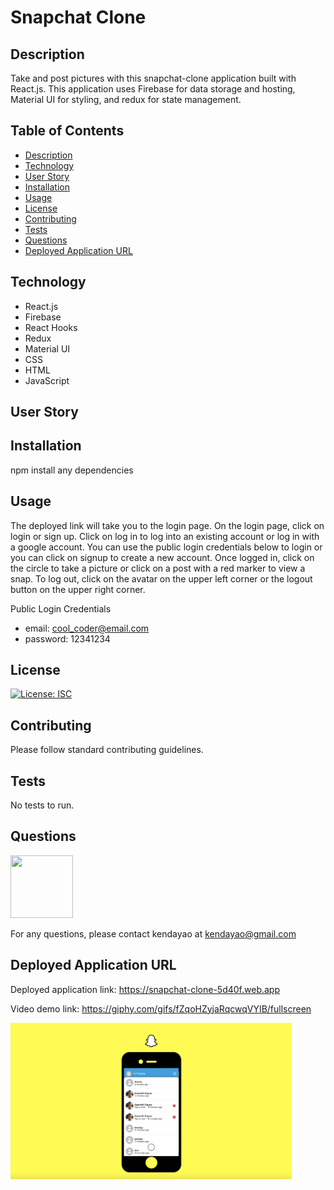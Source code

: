 # Snapchat Clone

## Description

Take and post pictures with this snapchat-clone application built with React.js. This application uses Firebase for data storage and hosting, Material UI for styling, and redux for state management.

## Table of Contents

- [Description](#description)
- [Technology](#technology)
- [User Story](#user-story)
- [Installation](#installation)
- [Usage](#usage)
- [License](#license)
- [Contributing](#contributing)
- [Tests](#tests)
- [Questions](#questions)
- [Deployed Application URL](#deployed-application-URL)

## Technology

- React.js
- Firebase
- React Hooks
- Redux
- Material UI
- CSS
- HTML
- JavaScript

## User Story

## Installation

npm install any dependencies

## Usage

The deployed link will take you to the login page. On the login page, click on login or sign up. Click on log in to log into an existing account or log in with a google account. You can use the public login credentials below to login or you can click on signup to create a new account. Once logged in, click on the circle to take a picture or click on a post with a red marker to view a snap. To log out, click on the avatar on the upper left corner or the logout button on the upper right corner.

Public Login Credentials

- email: cool_coder@email.com
- password: 12341234

## License

[![License: ISC](https://img.shields.io/badge/License-ISC-blue.svg)](https://opensource.org/licenses/ISC)

## Contributing

Please follow standard contributing guidelines.

## Tests

No tests to run.

## Questions

<img src="https://avatars3.githubusercontent.com/u/62568395?v=4" width="100" height="100">

For any questions, please contact kendayao at kendayao@gmail.com

## Deployed Application URL

Deployed application link: https://snapchat-clone-5d40f.web.app

Video demo link: https://giphy.com/gifs/fZqoHZyjaRqcwqVYIB/fullscreen

<img src="public/snapchat-clone.png" width="450" height="250">
